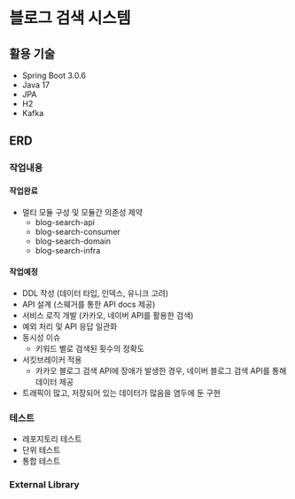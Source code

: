 # 블로그 검색 시스템

## 활용 기술

- Spring Boot 3.0.6
- Java 17
- JPA
- H2
- Kafka

## ERD

### 작업내용

#### 작업완료

- 멀티 모듈 구성 및 모듈간 의존성 제약
  - blog-search-api
  - blog-search-consumer
  - blog-search-domain
  - blog-search-infra

#### 작업예정

- DDL 작성 (데이터 타입, 인덱스, 유니크 고려)
- API 설계 (스웨거를 통한 API docs 제공)
- 서비스 로직 개발 (카카오, 네이버 API를 활용한 검색)
- 예외 처리 및 API 응답 일관화
- 동시성 이슈
  - 키워드 별로 검색된 횟수의 정확도
- 서킷브레이커 적용
  - 카카오 블로그 검색 API에 장애가 발생한 경우, 네이버 블로그 검색 API를 통해 데이터 제공
- 트래픽이 많고, 저장되어 있는 데이터가 많음을 염두에 둔 구현

### 테스트

- 레포지토리 테스트
- 단위 테스트
- 통합 테스트

### External Library
